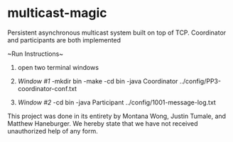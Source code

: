 # multicast-magic
 Persistent asynchronous multicast system built on top of TCP. Coordinator and participants are both implemented

 ~Run Instructions~
 1) open two terminal windows
 
 2) *Window #1*
  -mkdir bin
  -make
  -cd bin
  -java Coordinator ../config/PP3-coordinator-conf.txt
 
 3) *Window #2*
  -cd bin 
  -java Participant ../config/1001-message-log.txt

This project was done in its entirety by Montana Wong, Justin Tumale, and Matthew Haneburger. We hereby
state that we have not received unauthorized help of any form. 
